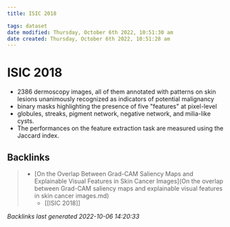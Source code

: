 ```yaml
---
title: ISIC 2018

tags: dataset 
date modified: Thursday, October 6th 2022, 10:51:30 am
date created: Thursday, October 6th 2022, 10:51:28 am
---
```


# ISIC 2018
- 2386 dermoscopy images, all of them annotated with patterns on skin lesions unanimously recognized as indicators of potential malignancy
- binary masks highlighting the presence of five "features" at pixel-level
- globules, streaks, pigment network, negative network, and milia-like cysts.
- The performances on the feature extraction task are measured using the Jaccard index.

## Backlinks

> - [On the Overlap Between Grad-CAM Saliency Maps and Explainable Visual Features in Skin Cancer Images](On the overlap between Grad-CAM saliency maps and explainable visual features in skin cancer images.md)
>   - [[ISIC 2018]]

_Backlinks last generated 2022-10-06 14:20:33_
